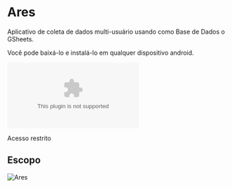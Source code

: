 # Ares
Aplicativo de coleta de dados multi-usuário usando como Base de Dados o GSheets. 

Você pode baixá-lo e instalá-lo em qualquer dispositivo android.

![Baixe o App](https://zeus.tiote.com.br/apps/ares.apk)

Acesso restrito 

## Escopo
![Ares](https://desesquecedor.com.br/img/logo2.webp)

## 

